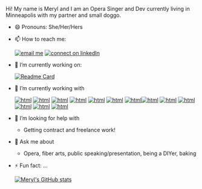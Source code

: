 <!-- [![banner](/Meryl%20dominguez.png)]() -->

Hi! My name is Meryl and I am an Opera Singer and Dev currently living in Minneapolis with my partner and small doggo.
- 😄 Pronouns: She/Her/Hers
- 📫 How to reach me:
  
    [![email me](https://img.shields.io/badge/Gmail-D14836?style=for-the-badge&logo=gmail&logoColor=white)](mailto:meryldominguez@gmail.com)
    [![connect on linkedIn](https://img.shields.io/badge/LinkedIn-0077B5?style=for-the-badge&logo=linkedin&logoColor=white)](https://linkedin.com/in/meryldominguez)

- 🔭 I’m currently working on:
  
  [![Readme Card](https://github-readme-stats.vercel.app/api/pin/?username=meryldominguez&repo=proprly&theme=vue-dark&bg_color=DEG,1f4037,99f2c8)](https://github.com/anuraghazra/github-readme-stats)

- 🌱 I’m currently working with 
  
  [![html](https://img.shields.io/badge/HTML-239120?style=for-the-badge&logo=html5&logoColor=white)]()
  [![html](https://img.shields.io/badge/JavaScript-323330?style=for-the-badge&logo=javascript&logoColor=F7DF1E)]()
  [![html](https://img.shields.io/badge/Node.js-43853D?style=for-the-badge&logo=node.js&logoColor=white)]()
  [![html](https://img.shields.io/badge/React-20232A?style=for-the-badge&logo=react&logoColor=61DAFB)]()
  [![html](https://img.shields.io/badge/React_Router-CA4245?style=for-the-badge&logo=react-router&logoColor=white)]()
  [![html](https://img.shields.io/badge/Django-092E20?style=for-the-badge&logo=django&logoColor=white)]()
  [![html](https://img.shields.io/badge/Express.js-404D59?style=for-the-badge)]()[![html](https://img.shields.io/badge/Flask-000000?style=for-the-badge&logo=flask&logoColor=white)]()
  [![html](https://img.shields.io/badge/PostgreSQL-316192?style=for-the-badge&logo=postgresql&logoColor=white)]()
  [![html](https://img.shields.io/badge/Netlify-00C7B7?style=for-the-badge&logo=netlify&logoColor=white)]()
  [![html](https://img.shields.io/badge/Heroku-430098?style=for-the-badge&logo=heroku&logoColor=white)]()
  [![html](https://img.shields.io/badge/CSS-239120?&style=for-the-badge&logo=css3&logoColor=white)]()
  [![html](https://img.shields.io/badge/Bootstrap-563D7C?style=for-the-badge&logo=bootstrap&logoColor=white)]()


- 🤔 I’m looking for help with 
  - Getting contract and freelance work! 
- 💬 Ask me about
  - Opera, fiber arts, public speaking/presentation, being a DIYer, baking
  

- ⚡ Fun fact: ...

    [![Meryl's GitHub stats](https://github-readme-stats.vercel.app/api?username=meryldominguez&count_private=true&theme=vue-dark&bg_color=DEG,1f4037,99f2c8&hide=stars,contribs)](https://github.com/anuraghazra/github-readme-stats)



<!-- [![trophy](https://github-profile-trophy.vercel.app/?username=meryldominguez)](https://github.com/ryo-ma/github-profile-trophy) -->


